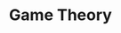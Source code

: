 ---
layout: default
title: Game Theory
nav_order: 4
has_children: true
permalink: docs/GameTheory
---